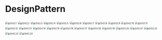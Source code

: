 # DesignPattern


<img src="img/슬라이드1.PNG" alt="슬라이드1" style="zoom:50%;" />
<img src="img/슬라이드2.PNG" alt="슬라이드2" style="zoom:50%;" />
<img src="img/슬라이드3.PNG" alt="슬라이드3" style="zoom:50%;" />
<img src="img/슬라이드4.PNG" alt="슬라이드4" style="zoom:50%;" />
<img src="img/슬라이드5.PNG" alt="슬라이드5" style="zoom:50%;" />
<img src="img/슬라이드6.PNG" alt="슬라이드6" style="zoom:50%;" />
<img src="img/슬라이드7.PNG" alt="슬라이드7" style="zoom:50%;" />
<img src="img/슬라이드8.PNG" alt="슬라이드8" style="zoom:50%;" />
<img src="img/슬라이드9.PNG" alt="슬라이드9" style="zoom:50%;" />
<img src="img/슬라이드10.PNG" alt="슬라이드10" style="zoom:50%;" />
<img src="img/슬라이드11.PNG" alt="슬라이드11" style="zoom:50%;" />
<img src="img/슬라이드12.PNG" alt="슬라이드12" style="zoom:50%;" />
<img src="img/슬라이드13.PNG" alt="슬라이드13" style="zoom:50%;" />
<img src="img/슬라이드14.PNG" alt="슬라이드14" style="zoom:50%;" />
<img src="img/슬라이드15.PNG" alt="슬라이드15" style="zoom:50%;" />
<img src="img/슬라이드16.PNG" alt="슬라이드16" style="zoom:50%;" />
<img src="img/슬라이드17.PNG" alt="슬라이드17" style="zoom:50%;" />
<img src="img/슬라이드18.PNG" alt="슬라이드18" style="zoom:50%;" />
<img src="img/슬라이드19.PNG" alt="슬라이드19" style="zoom:50%;" />
<img src="img/슬라이드20.PNG" alt="슬라이드20" style="zoom:50%;" />
<img src="img/슬라이드21.PNG" alt="슬라이드21" style="zoom:50%;" />
<img src="img/슬라이드22.PNG" alt="슬라이드22" style="zoom:50%;" />
<img src="img/슬라이드23.PNG" alt="슬라이드23" style="zoom:50%;" />
<img src="img/슬라이드24.PNG" alt="슬라이드24" style="zoom:50%;" />


